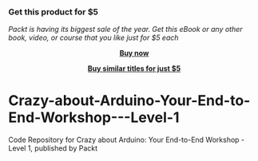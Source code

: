 
### Get this product for $5

<i>Packt is having its biggest sale of the year. Get this eBook or any other book, video, or course that you like just for $5 each</i>


<b><p align='center'>[Buy now](https://packt.link/9781839210808)</p></b>


<b><p align='center'>[Buy similar titles for just $5](https://subscription.packtpub.com/search)</p></b>


# Crazy-about-Arduino-Your-End-to-End-Workshop---Level-1
Code Repository for Crazy about Arduino: Your End-to-End Workshop - Level 1, published by Packt
